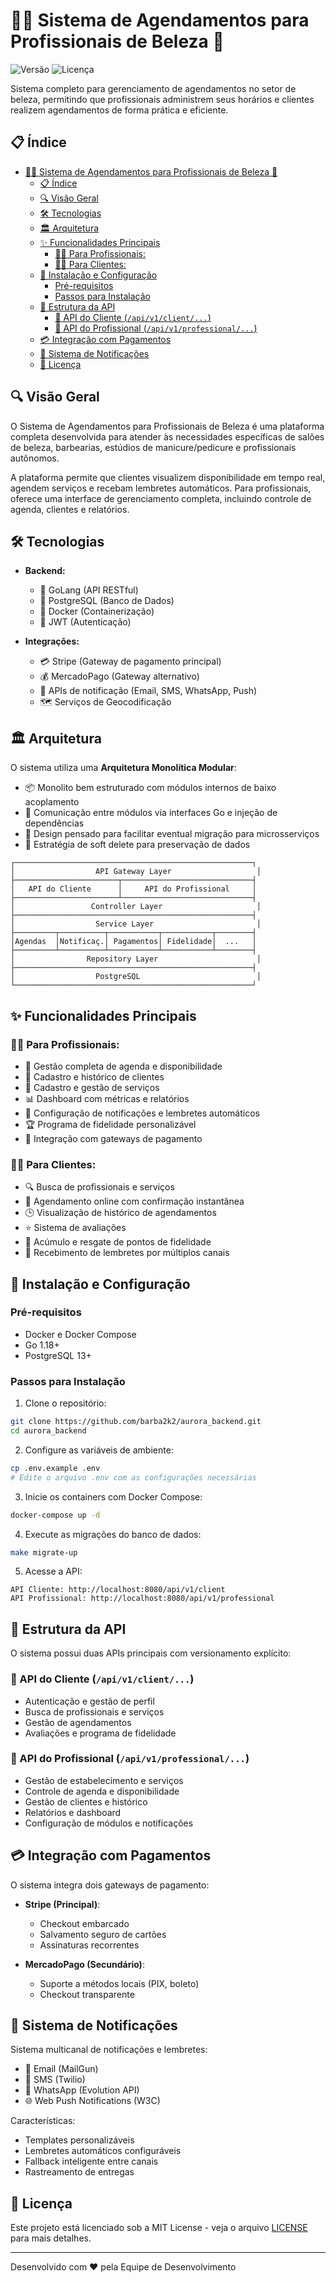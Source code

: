# 💇‍♀️ Sistema de Agendamentos para Profissionais de Beleza 💅

![Versão](https://img.shields.io/badge/versão-1.0.0-blue)
![Licença](https://img.shields.io/badge/licença-MIT-green)

Sistema completo para gerenciamento de agendamentos no setor de beleza, permitindo que profissionais administrem seus horários e clientes realizem agendamentos de forma prática e eficiente.

## 📋 Índice

- [💇‍♀️ Sistema de Agendamentos para Profissionais de Beleza 💅](#️-sistema-de-agendamentos-para-profissionais-de-beleza-)
  - [📋 Índice](#-índice)
  - [🔍 Visão Geral](#-visão-geral)
  - [🛠️ Tecnologias](#️-tecnologias)
  - [🏛️ Arquitetura](#️-arquitetura)
  - [✨ Funcionalidades Principais](#-funcionalidades-principais)
    - [👩‍💼 Para Profissionais:](#-para-profissionais)
    - [👩‍🦰 Para Clientes:](#-para-clientes)
  - [🚀 Instalação e Configuração](#-instalação-e-configuração)
    - [Pré-requisitos](#pré-requisitos)
    - [Passos para Instalação](#passos-para-instalação)
  - [🔌 Estrutura da API](#-estrutura-da-api)
    - [🔹 API do Cliente (`/api/v1/client/...`)](#-api-do-cliente-apiv1client)
    - [🔹 API do Profissional (`/api/v1/professional/...`)](#-api-do-profissional-apiv1professional)
  - [💳 Integração com Pagamentos](#-integração-com-pagamentos)
  - [🔔 Sistema de Notificações](#-sistema-de-notificações)
  - [📝 Licença](#-licença)

## 🔍 Visão Geral

O Sistema de Agendamentos para Profissionais de Beleza é uma plataforma completa desenvolvida para atender às necessidades específicas de salões de beleza, barbearias, estúdios de manicure/pedicure e profissionais autônomos.

A plataforma permite que clientes visualizem disponibilidade em tempo real, agendem serviços e recebam lembretes automáticos. Para profissionais, oferece uma interface de gerenciamento completa, incluindo controle de agenda, clientes e relatórios.

## 🛠️ Tecnologias

- **Backend:** 
  - 🔹 GoLang (API RESTful)
  - 🔹 PostgreSQL (Banco de Dados)
  - 🔹 Docker (Containerização)
  - 🔹 JWT (Autenticação)

- **Integrações:**
  - 💳 Stripe (Gateway de pagamento principal)
  - 💰 MercadoPago (Gateway alternativo)
  - 📱 APIs de notificação (Email, SMS, WhatsApp, Push)
  - 🗺️ Serviços de Geocodificação

## 🏛️ Arquitetura

O sistema utiliza uma **Arquitetura Monolítica Modular**:

- 📦 Monolito bem estruturado com módulos internos de baixo acoplamento
- 🔄 Comunicação entre módulos via interfaces Go e injeção de dependências
- 🚀 Design pensado para facilitar eventual migração para microsserviços
- 🔐 Estratégia de soft delete para preservação de dados

```
┌─────────────────────────────────────────────────────┐
│                  API Gateway Layer                   │
├───────────────────────┬─────────────────────────────┤
│   API do Cliente      │     API do Profissional     │
├───────────────────────┴─────────────────────────────┤
│                 Controller Layer                     │
├─────────────────────────────────────────────────────┤
│                  Service Layer                       │
├─────────┬──────────┬───────────┬───────────┬────────┤
│Agendas  │Notificaç.│ Pagamentos│ Fidelidade│  ...   │
├─────────┴──────────┴───────────┴───────────┴────────┤
│                Repository Layer                      │
├─────────────────────────────────────────────────────┤
│                  PostgreSQL                          │
└─────────────────────────────────────────────────────┘
```

## ✨ Funcionalidades Principais

### 👩‍💼 Para Profissionais:
- 📅 Gestão completa de agenda e disponibilidade
- 👥 Cadastro e histórico de clientes
- 🧾 Cadastro e gestão de serviços
- 📊 Dashboard com métricas e relatórios
- 🔔 Configuração de notificações e lembretes automáticos
- 🏆 Programa de fidelidade personalizável
- 💸 Integração com gateways de pagamento

### 👩‍🦰 Para Clientes:
- 🔍 Busca de profissionais e serviços
- 📲 Agendamento online com confirmação instantânea
- 🕒 Visualização de histórico de agendamentos
- ⭐ Sistema de avaliações
- 🎁 Acúmulo e resgate de pontos de fidelidade
- 📱 Recebimento de lembretes por múltiplos canais

## 🚀 Instalação e Configuração

### Pré-requisitos
- Docker e Docker Compose
- Go 1.18+
- PostgreSQL 13+

### Passos para Instalação

1. Clone o repositório:
```bash
git clone https://github.com/barba2k2/aurora_backend.git
cd aurora_backend
```

2. Configure as variáveis de ambiente:
```bash
cp .env.example .env
# Edite o arquivo .env com as configurações necessárias
```

3. Inicie os containers com Docker Compose:
```bash
docker-compose up -d
```

4. Execute as migrações do banco de dados:
```bash
make migrate-up
```

5. Acesse a API:
```
API Cliente: http://localhost:8080/api/v1/client
API Profissional: http://localhost:8080/api/v1/professional
```

## 🔌 Estrutura da API

O sistema possui duas APIs principais com versionamento explícito:

### 🔹 API do Cliente (`/api/v1/client/...`)
- Autenticação e gestão de perfil
- Busca de profissionais e serviços
- Gestão de agendamentos
- Avaliações e programa de fidelidade

### 🔹 API do Profissional (`/api/v1/professional/...`)
- Gestão de estabelecimento e serviços
- Controle de agenda e disponibilidade
- Gestão de clientes e histórico
- Relatórios e dashboard
- Configuração de módulos e notificações

## 💳 Integração com Pagamentos

O sistema integra dois gateways de pagamento:

- **Stripe (Principal)**: 
  - Checkout embarcado
  - Salvamento seguro de cartões
  - Assinaturas recorrentes
  
- **MercadoPago (Secundário)**:
  - Suporte a métodos locais (PIX, boleto)
  - Checkout transparente

## 🔔 Sistema de Notificações

Sistema multicanal de notificações e lembretes:

- 📧 Email (MailGun)
- 📱 SMS (Twilio)
- 💬 WhatsApp (Evolution API)
- 🌐 Web Push Notifications (W3C)

Características:
- Templates personalizáveis
- Lembretes automáticos configuráveis
- Fallback inteligente entre canais
- Rastreamento de entregas

## 📝 Licença

Este projeto está licenciado sob a MIT License - veja o arquivo [LICENSE](LICENSE) para mais detalhes.

---

Desenvolvido com ❤️ pela Equipe de Desenvolvimento